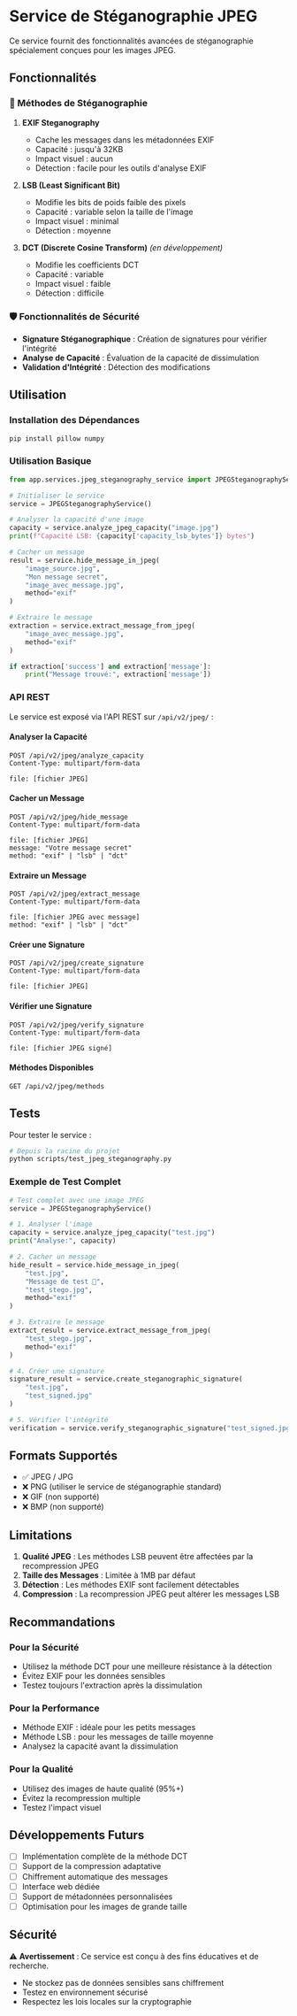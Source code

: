 # Service de Stéganographie JPEG

Ce service fournit des fonctionnalités avancées de stéganographie spécialement conçues pour les images JPEG.

## Fonctionnalités

### 🔧 Méthodes de Stéganographie

1. **EXIF Steganography**
   - Cache les messages dans les métadonnées EXIF
   - Capacité : jusqu'à 32KB
   - Impact visuel : aucun
   - Détection : facile pour les outils d'analyse EXIF

2. **LSB (Least Significant Bit)**
   - Modifie les bits de poids faible des pixels
   - Capacité : variable selon la taille de l'image
   - Impact visuel : minimal
   - Détection : moyenne

3. **DCT (Discrete Cosine Transform)** *(en développement)*
   - Modifie les coefficients DCT
   - Capacité : variable
   - Impact visuel : faible
   - Détection : difficile

### 🛡️ Fonctionnalités de Sécurité

- **Signature Stéganographique** : Création de signatures pour vérifier l'intégrité
- **Analyse de Capacité** : Évaluation de la capacité de dissimulation
- **Validation d'Intégrité** : Détection des modifications

## Utilisation

### Installation des Dépendances

```bash
pip install pillow numpy
```

### Utilisation Basique

```python
from app.services.jpeg_steganography_service import JPEGSteganographyService

# Initialiser le service
service = JPEGSteganographyService()

# Analyser la capacité d'une image
capacity = service.analyze_jpeg_capacity("image.jpg")
print(f"Capacité LSB: {capacity['capacity_lsb_bytes']} bytes")

# Cacher un message
result = service.hide_message_in_jpeg(
    "image_source.jpg",
    "Mon message secret",
    "image_avec_message.jpg",
    method="exif"
)

# Extraire le message
extraction = service.extract_message_from_jpeg(
    "image_avec_message.jpg",
    method="exif"
)

if extraction['success'] and extraction['message']:
    print("Message trouvé:", extraction['message'])
```

### API REST

Le service est exposé via l'API REST sur `/api/v2/jpeg/` :

#### Analyser la Capacité
```http
POST /api/v2/jpeg/analyze_capacity
Content-Type: multipart/form-data

file: [fichier JPEG]
```

#### Cacher un Message
```http
POST /api/v2/jpeg/hide_message
Content-Type: multipart/form-data

file: [fichier JPEG]
message: "Votre message secret"
method: "exif" | "lsb" | "dct"
```

#### Extraire un Message
```http
POST /api/v2/jpeg/extract_message
Content-Type: multipart/form-data

file: [fichier JPEG avec message]
method: "exif" | "lsb" | "dct"
```

#### Créer une Signature
```http
POST /api/v2/jpeg/create_signature
Content-Type: multipart/form-data

file: [fichier JPEG]
```

#### Vérifier une Signature
```http
POST /api/v2/jpeg/verify_signature
Content-Type: multipart/form-data

file: [fichier JPEG signé]
```

#### Méthodes Disponibles
```http
GET /api/v2/jpeg/methods
```

## Tests

Pour tester le service :

```bash
# Depuis la racine du projet
python scripts/test_jpeg_steganography.py
```

### Exemple de Test Complet

```python
# Test complet avec une image JPEG
service = JPEGSteganographyService()

# 1. Analyser l'image
capacity = service.analyze_jpeg_capacity("test.jpg")
print("Analyse:", capacity)

# 2. Cacher un message
hide_result = service.hide_message_in_jpeg(
    "test.jpg",
    "Message de test 🔐",
    "test_stego.jpg",
    method="exif"
)

# 3. Extraire le message
extract_result = service.extract_message_from_jpeg(
    "test_stego.jpg",
    method="exif"
)

# 4. Créer une signature
signature_result = service.create_steganographic_signature(
    "test.jpg",
    "test_signed.jpg"
)

# 5. Vérifier l'intégrité
verification = service.verify_steganographic_signature("test_signed.jpg")
```

## Formats Supportés

- ✅ JPEG / JPG
- ❌ PNG (utiliser le service de stéganographie standard)
- ❌ GIF (non supporté)
- ❌ BMP (non supporté)

## Limitations

1. **Qualité JPEG** : Les méthodes LSB peuvent être affectées par la recompression JPEG
2. **Taille des Messages** : Limitée à 1MB par défaut
3. **Détection** : Les méthodes EXIF sont facilement détectables
4. **Compression** : La recompression JPEG peut altérer les messages LSB

## Recommandations

### Pour la Sécurité
- Utilisez la méthode DCT pour une meilleure résistance à la détection
- Évitez EXIF pour les données sensibles
- Testez toujours l'extraction après la dissimulation

### Pour la Performance
- Méthode EXIF : idéale pour les petits messages
- Méthode LSB : pour les messages de taille moyenne
- Analysez la capacité avant la dissimulation

### Pour la Qualité
- Utilisez des images de haute qualité (95%+)
- Évitez la recompression multiple
- Testez l'impact visuel

## Développements Futurs

- [ ] Implémentation complète de la méthode DCT
- [ ] Support de la compression adaptative
- [ ] Chiffrement automatique des messages
- [ ] Interface web dédiée
- [ ] Support de métadonnées personnalisées
- [ ] Optimisation pour les images de grande taille

## Sécurité

⚠️ **Avertissement** : Ce service est conçu à des fins éducatives et de recherche.

- Ne stockez pas de données sensibles sans chiffrement
- Testez en environnement sécurisé
- Respectez les lois locales sur la cryptographie
